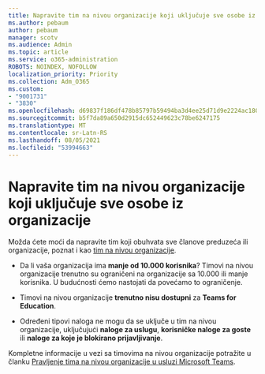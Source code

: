 ```yaml
---
title: Napravite tim na nivou organizacije koji uključuje sve osobe iz organizacije
ms.author: pebaum
author: pebaum
manager: scotv
ms.audience: Admin
ms.topic: article
ms.service: o365-administration
ROBOTS: NOINDEX, NOFOLLOW
localization_priority: Priority
ms.collection: Adm_O365
ms.custom:
- "9001731"
- "3830"
ms.openlocfilehash: d69837f186df478b85797b59494ba3d4ee25d71d9e2224ac1803fc835da33fd9
ms.sourcegitcommit: b5f7da89a650d2915dc652449623c78be6247175
ms.translationtype: MT
ms.contentlocale: sr-Latn-RS
ms.lasthandoff: 08/05/2021
ms.locfileid: "53994663"
---
```

# <a name="create-an-org-wide-team-that-includes-everyone-in-your-organization"></a>Napravite tim na nivou organizacije koji uključuje sve osobe iz organizacije

Možda ćete moći da napravite tim koji obuhvata sve članove preduzeća ili organizacije, poznat i kao [tim na nivou organizacije](https://docs.microsoft.com/microsoftteams/create-an-org-wide-team).

- Da li vaša organizacija ima **manje od 10.000 korisnika**? Timovi na nivou organizacije trenutno su ograničeni na organizacije sa 10.000 ili manje korisnika. U budućnosti ćemo nastojati da povećamo to ograničenje.

- Timovi na nivou organizacije **trenutno nisu dostupni** za **Teams for Education**.

- Određeni tipovi naloga ne mogu da se uključe u tim na nivou organizacije, uključujući **naloge za uslugu**, **korisničke naloge za goste** ili **naloge za koje je blokirano prijavljivanje**.

Kompletne informacije u vezi sa timovima na nivou organizacije potražite u članku [Pravljenje tima na nivou organizacije u usluzi Microsoft Teams](https://docs.microsoft.com/microsoftteams/create-an-org-wide-team). 
